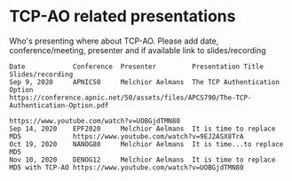 # TCP-AO related presentations

Who's presenting where about TCP-AO. Please add date, conference/meeting, presenter and if available link to slides/recording
```
Date            Conference  Presenter         Presentation Title                    Slides/recording
Sep 9, 2020     APNIC50     Melchior Aelmans  The TCP Authentication Option         https://conference.apnic.net/50/assets/files/APCS790/The-TCP-Authentication-Option.pdf
                                                                                    https://www.youtube.com/watch?v=UOBGjdTMN80
Sep 14, 2020    EPF2020     Melchior Aelmans  It is time to replace MD5             https://www.youtube.com/watch?v=9EJ2ASX8TrA
Oct 19, 2020    NANOG80     Melchior Aelmans  It is time...to replace MD5
Nov 10, 2020    DENOG12     Melchior Aelmans  It is time to replace MD5 with TCP-AO https://www.youtube.com/watch?v=UOBGjdTMN80
```
